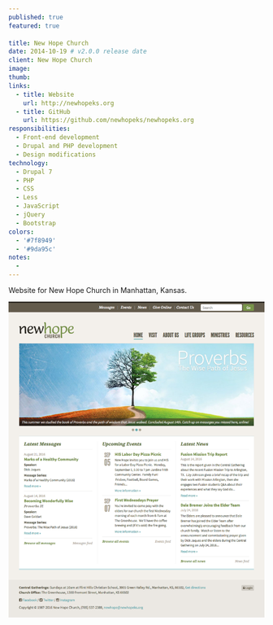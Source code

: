 ```yaml
---
published: true
featured: true

title: New Hope Church
date: 2014-10-19 # v2.0.0 release date
client: New Hope Church
image:
thumb:
links:
  - title: Website
    url: http://newhopeks.org
  - title: GitHub
    url: https://github.com/newhopeks/newhopeks.org
responsibilities:
  - Front-end development
  - Drupal and PHP development
  - Design modifications
technology:
  - Drupal 7
  - PHP
  - CSS
  - Less
  - JavaScript
  - jQuery
  - Bootstrap
colors:
  - '#7f8949'
  - '#9da95c'
notes:
  -
---
```


Website for New Hope Church in Manhattan, Kansas.

<div class="project-img">
  <img src="image.png" alt="New Hope Church website screenshot">
</div>
